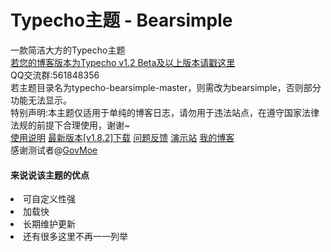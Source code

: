 # Typecho主题 - Bearsimple
一款简洁大方的Typecho主题<br>
<a href="https://github.com/whitebearcode/typecho-bearsimple/tree/master2">若您的博客版本为Typecho v1.2 Beta及以上版本请戳这里</a><br>
QQ交流群:561848356<br>
<a>若主题目录名为typecho-bearsimple-master，则需改为bearsimple，否则部分功能无法显示。</a><br>
<a>特别声明:本主题仅适用于单纯的博客日志，请勿用于违法站点，在遵守国家法律法规的前提下合理使用，谢谢~</a><br>
<a href="https://www.coder-bear.com/Typecho/bearsimple.html">使用说明</a>
<a href="https://github.com/whitebearcode/typecho-bearsimple/releases/download/v1.8.2/Bearsimple_v1.8.2.zip">最新版本[v1.8.2]下载</a>
<a href = "https://support.qq.com/products/314782">问题反馈</a>
<a href = "http://bearsimple.typecho.bearlab.in">演示站</a>
<a href = "https://www.coder-bear.com/">我的博客</a><br>
感谢测试者@<a href="https://github.com/govmoe">GovMoe</a>
<h4>来说说该主题的优点</h4>
<li>可自定义性强</li>
<li>加载快</li>
<li>长期维护更新</li>
<li>还有很多这里不再一一列举</li>
